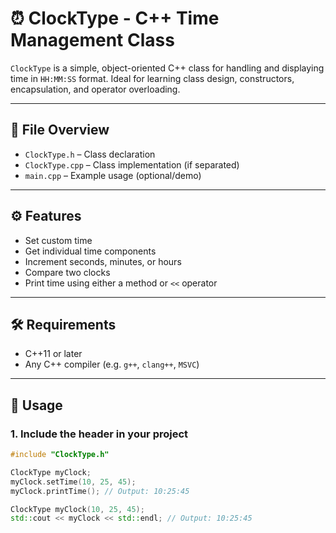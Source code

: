 # ⏰ ClockType - C++ Time Management Class

`ClockType` is a simple, object-oriented C++ class for handling and displaying time in `HH:MM:SS` format. Ideal for learning class design, constructors, encapsulation, and operator overloading.

---

## 📁 File Overview

- `ClockType.h` – Class declaration
- `ClockType.cpp` – Class implementation (if separated)
- `main.cpp` – Example usage (optional/demo)

---

## ⚙️ Features

- Set custom time
- Get individual time components
- Increment seconds, minutes, or hours
- Compare two clocks
- Print time using either a method or `<<` operator

---

## 🛠️ Requirements

- C++11 or later
- Any C++ compiler (e.g. `g++`, `clang++`, `MSVC`)

---

## 🧠 Usage

### 1. Include the header in your project

```cpp
#include "ClockType.h"

ClockType myClock;
myClock.setTime(10, 25, 45);
myClock.printTime(); // Output: 10:25:45
```
```cpp
ClockType myClock(10, 25, 45);
std::cout << myClock << std::endl; // Output: 10:25:45
```
